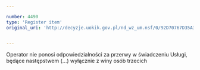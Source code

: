 ```yaml
---

number: 4490
type: 'Register item'
original_uri: 'http://decyzje.uokik.gov.pl/nd_wz_um.nsf/0/92D70767D35A377BC1257B4A003E03DE?OpenDocument'


---
```


Operator nie ponosi odpowiedzialności za przerwy w świadczeniu Usługi, będące następstwem (...) wyłącznie z winy osób trzecich
